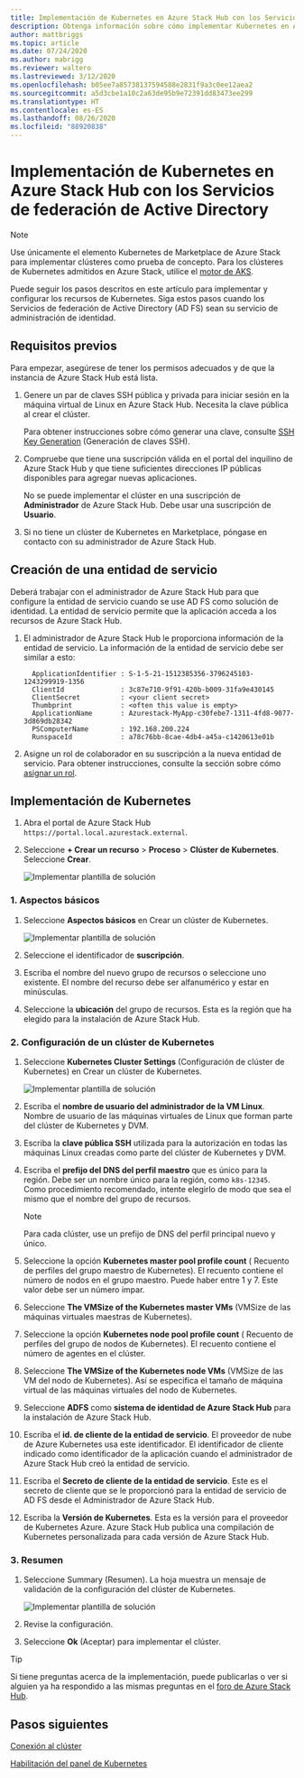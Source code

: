 ```yaml
---
title: Implementación de Kubernetes en Azure Stack Hub con los Servicios de federación de Active Directory (AD FS)
description: Obtenga información sobre cómo implementar Kubernetes en Azure Stack Hub con los Servicios de federación de Active Directory (AD FS).
author: mattbriggs
ms.topic: article
ms.date: 07/24/2020
ms.author: mabrigg
ms.reviewer: waltero
ms.lastreviewed: 3/12/2020
ms.openlocfilehash: b05ee7a85738137594588e2831f9a3c0ee12aea2
ms.sourcegitcommit: a5d3cbe1a10c2a63de95b9e72391dd83473ee299
ms.translationtype: HT
ms.contentlocale: es-ES
ms.lasthandoff: 08/26/2020
ms.locfileid: "88920838"
---
```

# <a name="deploy-kubernetes-to-azure-stack-hub-using-active-directory-federated-services"></a>Implementación de Kubernetes en Azure Stack Hub con los Servicios de federación de Active Directory

> [!NOTE]  
> Use únicamente el elemento Kubernetes de Marketplace de Azure Stack para implementar clústeres como prueba de concepto. Para los clústeres de Kubernetes admitidos en Azure Stack, utilice el [motor de AKS](azure-stack-kubernetes-aks-engine-overview.md).

Puede seguir los pasos descritos en este artículo para implementar y configurar los recursos de Kubernetes. Siga estos pasos cuando los Servicios de federación de Active Directory (AD FS) sean su servicio de administración de identidad.

## <a name="prerequisites"></a>Requisitos previos 

Para empezar, asegúrese de tener los permisos adecuados y de que la instancia de Azure Stack Hub está lista.

1. Genere un par de claves SSH pública y privada para iniciar sesión en la máquina virtual de Linux en Azure Stack Hub. Necesita la clave pública al crear el clúster.

    Para obtener instrucciones sobre cómo generar una clave, consulte [SSH Key Generation](azure-stack-dev-start-howto-ssh-public-key.md) (Generación de claves SSH).

1. Compruebe que tiene una suscripción válida en el portal del inquilino de Azure Stack Hub y que tiene suficientes direcciones IP públicas disponibles para agregar nuevas aplicaciones.

    No se puede implementar el clúster en una suscripción de **Administrador** de Azure Stack Hub. Debe usar una suscripción de **Usuario**. 

1. Si no tiene un clúster de Kubernetes en Marketplace, póngase en contacto con su administrador de Azure Stack Hub.

## <a name="create-a-service-principal"></a>Creación de una entidad de servicio

Deberá trabajar con el administrador de Azure Stack Hub para que configure la entidad de servicio cuando se use AD FS como solución de identidad. La entidad de servicio permite que la aplicación acceda a los recursos de Azure Stack Hub.

1. El administrador de Azure Stack Hub le proporciona información de la entidad de servicio. La información de la entidad de servicio debe ser similar a esto:

     ```Text  
       ApplicationIdentifier : S-1-5-21-1512385356-3796245103-1243299919-1356
       ClientId              : 3c87e710-9f91-420b-b009-31fa9e430145
       ClientSecret          : <your client secret>
       Thumbprint            : <often this value is empty>
       ApplicationName       : Azurestack-MyApp-c30febe7-1311-4fd8-9077-3d869db28342
       PSComputerName        : 192.168.200.224
       RunspaceId            : a78c76bb-8cae-4db4-a45a-c1420613e01b
     ```

2. Asigne un rol de colaborador en su suscripción a la nueva entidad de servicio. Para obtener instrucciones, consulte la sección sobre cómo [asignar un rol](../operator/azure-stack-add-users-adfs.md).

## <a name="deploy-kubernetes"></a>Implementación de Kubernetes

1. Abra el portal de Azure Stack Hub `https://portal.local.azurestack.external`.

1. Seleccione **+ Crear un recurso** > **Proceso** > **Clúster de Kubernetes**. Seleccione **Crear**.

    ![Implementar plantilla de solución](media/azure-stack-solution-template-kubernetes-deploy/01_kub_market_item.png)

### <a name="1-basics"></a>1. Aspectos básicos

1. Seleccione **Aspectos básicos** en Crear un clúster de Kubernetes.

    ![Implementar plantilla de solución](media/azure-stack-solution-template-kubernetes-deploy/02_kub_config_basic.png)

1. Seleccione el identificador de **suscripción**.

1. Escriba el nombre del nuevo grupo de recursos o seleccione uno existente. El nombre del recurso debe ser alfanumérico y estar en minúsculas.

1. Seleccione la **ubicación** del grupo de recursos. Esta es la región que ha elegido para la instalación de Azure Stack Hub.

### <a name="2-kubernetes-cluster-settings"></a>2. Configuración de un clúster de Kubernetes

1. Seleccione **Kubernetes Cluster Settings** (Configuración de clúster de Kubernetes) en Crear un clúster de Kubernetes.

    ![Implementar plantilla de solución](media/azure-stack-solution-template-kubernetes-deploy/03_kub_config_settings-adfs.png)

1. Escriba el **nombre de usuario del administrador de la VM Linux**. Nombre de usuario de las máquinas virtuales de Linux que forman parte del clúster de Kubernetes y DVM.

1. Escriba la **clave pública SSH** utilizada para la autorización en todas las máquinas Linux creadas como parte del clúster de Kubernetes y DVM.

1. Escriba el **prefijo del DNS del perfil maestro** que es único para la región. Debe ser un nombre único para la región, como `k8s-12345`. Como procedimiento recomendado, intente elegirlo de modo que sea el mismo que el nombre del grupo de recursos.

    > [!NOTE]  
    > Para cada clúster, use un prefijo de DNS del perfil principal nuevo y único.

1. Seleccione la opción **Kubernetes master pool profile count** ( Recuento de perfiles del grupo maestro de Kubernetes). El recuento contiene el número de nodos en el grupo maestro. Puede haber entre 1 y 7. Este valor debe ser un número impar.

1. Seleccione **The VMSize of the Kubernetes master VMs** (VMSize de las máquinas virtuales maestras de Kubernetes).

1. Seleccione la opción **Kubernetes node pool profile count** ( Recuento de perfiles del grupo de nodos de Kubernetes). El recuento contiene el número de agentes en el clúster. 

1. Seleccione **The VMSize of the Kubernetes node VMs** (VMSize de las VM del nodo de Kubernetes). Así se especifica el tamaño de máquina virtual de las máquinas virtuales del nodo de Kubernetes. 

1. Seleccione **ADFS** como **sistema de identidad de Azure Stack Hub** para la instalación de Azure Stack Hub.

1. Escriba el **id. de cliente de la entidad de servicio**. El proveedor de nube de Azure Kubernetes usa este identificador. El identificador de cliente indicado como identificador de la aplicación cuando el administrador de Azure Stack Hub creó la entidad de servicio.

1. Escriba el **Secreto de cliente de la entidad de servicio**. Este es el secreto de cliente que se le proporcionó para la entidad de servicio de AD FS desde el Administrador de Azure Stack Hub.

1. Escriba la **Versión de Kubernetes**. Esta es la versión para el proveedor de Kubernetes Azure. Azure Stack Hub publica una compilación de Kubernetes personalizada para cada versión de Azure Stack Hub.

### <a name="3-summary"></a>3. Resumen

1. Seleccione Summary (Resumen). La hoja muestra un mensaje de validación de la configuración del clúster de Kubernetes.

    ![Implementar plantilla de solución](media/azure-stack-solution-template-kubernetes-deploy/04_preview.png)

2. Revise la configuración.

3. Seleccione **Ok** (Aceptar) para implementar el clúster.

> [!TIP]  
>  Si tiene preguntas acerca de la implementación, puede publicarlas o ver si alguien ya ha respondido a las mismas preguntas en el [foro de Azure Stack Hub](https://social.msdn.microsoft.com/Forums/azure/home?forum=azurestack). 

## <a name="next-steps"></a>Pasos siguientes

[Conexión al clúster](azure-stack-solution-template-kubernetes-deploy.md#connect-to-your-cluster)

[Habilitación del panel de Kubernetes](azure-stack-solution-template-kubernetes-dashboard.md)